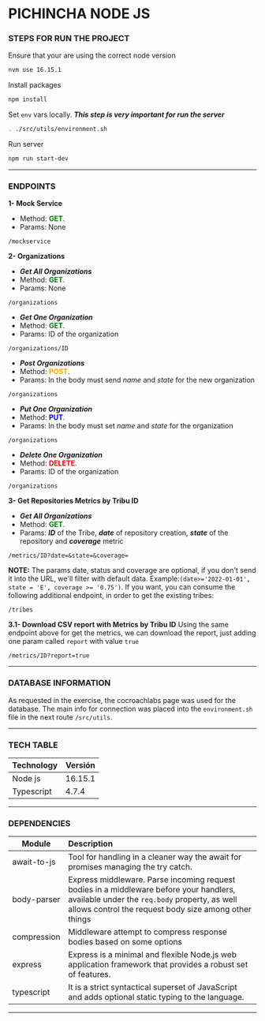 # PICHINCHA NODE JS

### STEPS FOR RUN THE PROJECT
Ensure that your are using the correct node version

```bash
nvm use 16.15.1
```

Install packages

```bash
npm install
```
Set ``env`` vars locally. ***This step is very important for run the server***

```bash
. ./src/utils/environment.sh
```

Run server

```bash
npm run start-dev
```
____
### ENDPOINTS
**1- Mock Service**
- Method: <span style="color:green"><b>GET</b></span>.
- Params: None
```
/mockservice
```

**2- Organizations**
- ***Get All Organizations***
- Method: <span style="color:green"><b>GET</b></span>.
- Params: None
```
/organizations
```
- ***Get One Organization***
- Method: <span style="color:green"><b>GET</b></span>.
- Params: ID of the organization
```
/organizations/ID
```
- ***Post Organizations***
- Method: <span style="color:orange"><b>POST</b></span>.
- Params: In the body must send *name* and *state* for the new organization
```
/organizations
```
- ***Put One Organization***
- Method: <span style="color:blue"><b>PUT</b></span>.
- Params: In the body must set *name* and *state* for the organization
```
/organizations
```
- ***Delete One Organization***
- Method: <span style="color:red"><b>DELETE</b></span>.
- Params: ID of the organization

```
/organizations
```
**3- Get Repositories Metrics by Tribu ID**
- ***Get All Organizations***
- Method: <span style="color:green"><b>GET</b></span>.
- Params: ***ID*** of the Tribe, ***date*** of repository creation, ***state*** of the repository and ***coverage*** metric
```
/metrics/ID?date=&state=&coverage=
```
**NOTE:** The params date, status and coverage are optional, if you don't send it into the URL, we'll filter with default data. Example:`(date>='2022-01-01', state = 'E', coverage >= '0.75')`. If you want, you can consume the following additional endpoint, in order to get the existing tribes:
```
/tribes
```

**3.1- Download CSV report with Metrics by Tribu ID**
Using the same endpoint above for get the metrics, we can download the report, just adding one param called ``report`` with value ``true``

```
/metrics/ID?report=true
```
____
### DATABASE INFORMATION
As requested in the exercise, the cocroachlabs page was used for the database. The main info for connection was placed into the ``environment.sh`` file in the next route `/src/utils`. 
___
### TECH TABLE

| Technology | Versión |
| ---------- | ------- |
| Node js    | 16.15.1 |
| Typescript | 4.7.4   |
___
### DEPENDENCIES

| Module             | Description                                                  |
| ------------------ | :----------------------------------------------------------- |
| await-to-js        | Tool for handling in a cleaner way the await for promises managing the try catch. |
| body-parser        | Express middleware. Parse incoming request bodies in a middleware before your handlers, available under the `req.body` property, as well allows control the request body size among other things |
| compression        | Middleware attempt to compress response bodies based on some options |
| express            | Express is a minimal and flexible Node.js web application framework that provides a robust set of features. |
| typescript         | It is a strict syntactical superset of JavaScript and adds optional static typing to the language. |
___